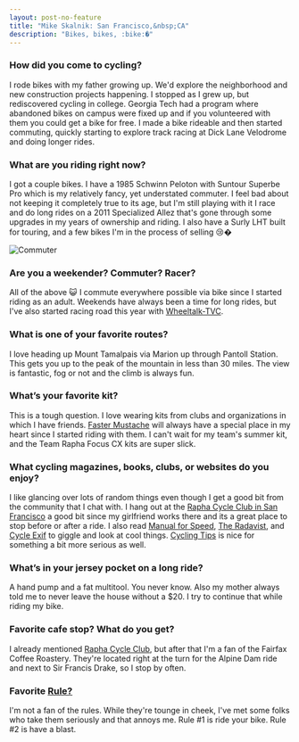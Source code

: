 ```yaml
---
layout: post-no-feature
title: "Mike Skalnik: San Francisco,&nbsp;CA"
description: "Bikes, bikes, :bike:�"
---
```


### How did you come to cycling?

I rode bikes with my father growing up. We'd explore the neighborhood and new
construction projects happening. I stopped as I grew up, but rediscovered
cycling in college. Georgia Tech had a program where abandoned bikes on campus
were fixed up and if you volunteered with them you could get a bike for free. I
made a bike rideable and then started commuting, quickly starting to explore
track racing at Dick Lane Velodrome and doing longer rides.

### What are you riding right now?

I got a couple bikes. I have a 1985 Schwinn Peloton with Suntour Superbe Pro
which is my relatively fancy, yet understated commuter. I feel bad about not
keeping it completely true to its age, but I'm still playing with it I race and
do long rides on a 2011 Specialized Allez that's gone through some upgrades in
my years of ownership and riding. I also have a Surly LHT built for touring,
and a few bikes I'm in the process of selling :cry:�

![Commuter](https://cloud.githubusercontent.com/assets/2546/3564761/a9c0cb74-0a97-11e4-967e-e0096693082a.jpg)


### Are you a weekender? Commuter? Racer?

All of the above :smiley_cat: I commute everywhere possible via bike since I started
riding as an adult. Weekends have always been a time for long rides, but I've
also started racing road this year with [Wheeltalk-TVC](http://www.wttvc.com/).

### What is one of your favorite routes?

I love heading up Mount Tamalpais via Marion up through Pantoll Station. This
gets you up to the peak of the mountain in less than 30 miles. The view is
fantastic, fog or not and the climb is always fun.

### What’s your favorite kit?

This is a tough question. I love wearing kits from clubs and organizations in
which I have friends. [Faster Mustache](http://www.fastermustache.org/) will
always have a special place in my heart since I started riding with them. I
can't wait for my team's summer kit, and the Team Rapha Focus CX kits are super
slick.

### What cycling magazines, books, clubs, or websites do you enjoy?

I like glancing over lots of random things even though I get a good bit from the
community that I chat with. I hang out at the [Rapha Cycle Club in San
Francisco](http://www.rapha.cc/sfc) a good bit since my girlfriend works there
and its a great place to stop before or after a ride. I also read [Manual for
Speed](http://manualforspeed.com/), [The Radavist](http://theradavist.com/), and
[Cycle Exif](http://www.cycleexif.com/) to giggle and look at cool things.
[Cycling Tips](http://cyclingtips.com.au/) is nice for something a bit more
serious as well.

### What’s in your jersey pocket on a long ride?

A hand pump and a fat multitool. You never know. Also my mother always told me
to never leave the house without a $20. I try to continue that while riding my
bike.

### Favorite cafe stop? What do you get?

I already mentioned [Rapha Cycle Club](http://www.rapha.cc/sfc), but after that
I'm a fan of the Fairfax Coffee Roastery. They're located right at the turn for
the Alpine Dam ride and next to Sir Francis Drake, so I stop by often.

### Favorite [Rule?](http://www.velominati.com/the-rules/)

I'm not a fan of the rules. While they're tounge in cheek, I've met some folks
who take them seriously and that annoys me. Rule #1 is ride your bike. Rule #2
is have a blast.
